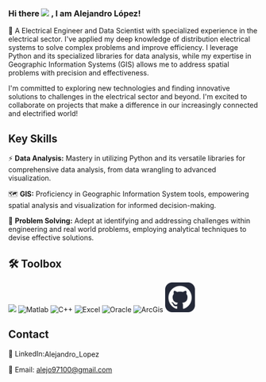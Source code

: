 ### Hi there <img src="https://user-images.githubusercontent.com/74038190/214644152-52f47eb3-5e31-4f47-8758-05c9468d5596.gif" width="30px"> , I am Alejandro López! 

 🔌 A Electrical Engineer and Data Scientist with specialized experience in the electrical sector. I've applied my deep knowledge of distribution electrical systems to solve complex problems and improve efficiency. I leverage Python and its specialized libraries for data analysis, while my expertise in Geographic Information Systems (GIS) allows me to address spatial problems with precision and effectiveness.

I'm committed to exploring new technologies and finding innovative solutions to challenges in the electrical sector and beyond. I'm excited to collaborate on projects that make a difference in our increasingly connected and electrified world!

 ## Key Skills
 
 ⚡ **Data Analysis:** Mastery in utilizing Python and its versatile libraries for comprehensive data analysis, from data wrangling to advanced visualization.

 🗺️ **GIS:** Proficiency in Geographic Information System tools, empowering spatial analysis and visualization for informed decision-making.

 🧰 **Problem Solving:** Adept at identifying and addressing challenges within engineering and real world problems, employing analytical techniques to devise effective solutions.


## 🛠️ Toolbox

<img src="https://user-images.githubusercontent.com/25181517/183423507-c056a6f9-1ba8-4312-a350-19bcbc5a8697.png" alta="Python" width="60px" /> <img src="https://user-images.githubusercontent.com/25181517/192106593-610ee31c-995e-4f24-b8e1-0f18eead6fae.png" alt="Matlab" width="60px"/> <img src="https://user-images.githubusercontent.com/25181517/192106073-90fffafe-3562-4ff9-a37e-c77a2da0ff58.png" alt="C++" width="60px"/> <img src="https://upload.wikimedia.org/wikipedia/commons/thumb/3/34/Microsoft_Office_Excel_%282019%E2%80%93present%29.svg/1101px-Microsoft_Office_Excel_%282019%E2%80%93present%29.svg.png" alt="Excel" width="60px"/> <img src="https://user-images.githubusercontent.com/25181517/117208736-bdedc080-adf5-11eb-912f-61c7d43705f6.png" alt="Oracle" width="60px" /> <img src="https://upload.wikimedia.org/wikipedia/commons/thumb/d/df/ArcGIS_logo.png/800px-ArcGIS_logo.png" alt="ArcGis" width="60px"/> <img src="https://raw.githubusercontent.com/tandpfun/skill-icons/main/icons/Github-Dark.svg" alt="Github" width="60px"/>


## Contact

🔗 LinkedIn:<a href="www.linkedin.com/in/alejandro-lopez-aguirre-421b7b1b1" style="text-decoration: none; display: inline-block; vertical-align: middle;" title="www.linkedin.com/in/alejandro-lopez-aguirre-421b7b1b1"> Alejandro_Lopez</a>

📧 Email: alejo97100@gmail.com
 
<!--
**Zarcasmo/Zarcasmo** is a ✨ _special_ ✨ repository because its `README.md` (this file) appears on your GitHub profile.

Here are some ideas to get you started:

- 🔭 I’m currently working on ...
- 🌱 I’m currently learning ...
- 👯 I’m looking to collaborate on ...
- 🤔 I’m looking for help with ...
- 💬 Ask me about ...
- 📫 How to reach me: ...
- 😄 Pronouns: ...
- ⚡ Fun fact: ...
-->
